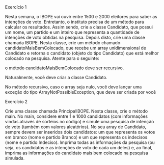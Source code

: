 Exercício 1 

Nesta semana, o IBOPE vai ouvir entre 1500 e 2000 eleitores para saber as intenções de voto. Entretanto, o instituto precisa de um método para calcular os resultados. Assim sendo, crie a classe Candidato, que possui um nome, um partido e um inteiro que representa a quantidade de intenções de voto obtidas na pesquisa. Depois disto, crie uma classe chamada IBOPE. Nesta classe, crie um método chamado candidatoMaisBemColocado, que recebe um array unidimensional de Candidato e retorna o candidato (objeto do tipo Candidato) que está melhor colocado na pesquisa. Atente para o seguinte:

o método candidatoMaisBemColocado deve ser recursivo.

Naturalmente, você deve criar a classe Candidato.

No método recursivo, caso o array seja nulo, você deve lançar uma exceção do tipo ArrayNotPossibleException, que deve ser criada por você

Exercício 2 

Crie uma classe chamada PrincipalIBOPE. Nesta classe, crie o método main. No main, considere entre 1 e 1000 candidatos (com informações vindas através de sorteios no código) e simule uma pesquisa de intenção de voto (também com valores aleatórios). No seu array de Candidato, sempre devem ser inseridos dois candidatos: um que representa os votos em branco (nome e partido Branco) e um que representa os indecisos (nome e partido Indeciso). Imprima todas as informações da pesquisa (ou seja, os candidatos e as intenções de voto de cada um deles) e, ao final, imprima as informações do candidato mais bem colocado na pesquisa simulada.

